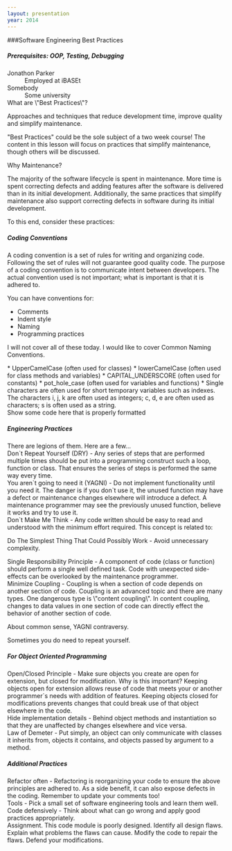 ```yaml
---
layout: presentation
year: 2014
---
```

<section markdown="block">
###Software Engineering Best Practices
<h5>Prerequisites: OOP, Testing, Debugging</h5>
<dt>Jonathon Parker</dt><dd>Employed at iBASEt</dd>
<dt>Somebody</dt><dd>Some university</dd>
</section>

<section markdown="block">
What are \"Best Practices\"?

Approaches and techniques that reduce development time, improve quality and simplify maintenance.

\"Best Practices\" could be the sole subject of a two week course!  The content in this lesson will focus on practices that simplify maintenance, though others will be discussed.
</section>

<section markdown="block">

Why Maintenance?

The majority of the software lifecycle is spent in maintenance.  More time is spent correcting defects and adding features after the software is delivered than in its initial development.  Additionally, the same practices that simplify maintenance also support correcting defects in software during its initial development.
</section>
<section markdown="block">
To this end, consider these practices:
</section>
<section markdown="block">
<h5>Coding Conventions</h5>

A coding convention is a set of rules for writing and organizing code.  Following the set of
rules will not guarantee good quality code.  The purpose of a coding convention is to communicate
intent between developers.  The actual convention used is not important; what is important is
that it is adhered to.
</section>

<section markdown="block">
You can have conventions for:

* Comments
* Indent style
* Naming
* Programming practices

I will not cover all of these today.  I would like to cover Common Naming Conventions.

</section>

<section markdown="block">
* UpperCamelCase (often used for classes)
* lowerCamelCase (often used for class methods and variables)
* CAPITAL_UNDERSCORE (often used for constants)
* pot_hole_case (often used for variables and functions)
* Single characters are often used for short temporary variables such as indexes.  The characters
i, j, k are often used as integers; c, d, e are often used as characters; s is often used as a string.
</section>

<section>
Show some code here that is properly formatted
</section>

<section markdown="block">
<h5>Engineering Practices</h5>
There are legions of them.  Here are a few...
</section>

<section markdown="block">
Don`t Repeat Yourself (DRY) - Any series of steps that are performed multiple times should be put
into a programming construct such a loop, function or class.  That ensures the series of steps is
performed the same way every time.
</section>

<section markdown="block">
You aren`t going to need it (YAGNI) - Do not implement functionality until you need it.  The danger
is if you don`t use it, the unused function may have a defect or maintenance changes elsewhere will
introduce a defect.  A maintenance programmer may see the previously unused function, believe it works
and try to use it.
</section>

<section markdown="block">
Don`t Make Me Think - Any code written should be easy to read and understood with the minimum
effort required.  This concept is related to:

Do The Simplest Thing That Could Possibly Work - Avoid unnecessary complexity.
</section>

<section markdown="block">
Single Responsibility Principle - A component of code (class or function) should perform a single well defined task.  Code with unexpected side-effects can be overlooked by the maintenance programmer.
</section>

<section markdown="block">
Minimize Coupling - Coupling is when a section of code depends on another section of code.  Coupling is an advanced topic and there are many types.  One dangerous type is \"content coupling\". In content coupling, changes to data values in one section of code can directly effect the behavior of another section of code.
</section>

<section markdown="block">

About common sense, YAGNI contraversy.

Sometimes you do need to repeat yourself.

</section>

<section markdown="block">
<h5>For Object Oriented Programming</h5>
</section>

<section markdown="block">
Open/Closed Principle - Make sure objects you create are open for extension, but closed for
modification.  Why is this important?  Keeping objects open for extension allows reuse of code
that meets your or another programmer`s needs with addition of features.  Keeping objects
closed for modifications prevents changes that could break use of that object elsewhere in the code.
</section>

<section markdown="block">
Hide implementation details - Behind object methods and instantiation so that they are unaffected
by changes elsewhere and vice versa.
</section>

<section markdown="block">
Law of Demeter - Put simply, an object can only communicate with classes it inherits from, objects
it contains, and objects passed by argument to a method.
</section>

<section markdown="block">
<h5>Additional Practices</h5>
</section>

<section markdown="block">
Refactor often - Refactoring is reorganizing your code to ensure the above principles are adhered
to.  As a side benefit, it can also expose defects in the coding.  Remember to update your comments too!
</section>

<section markdown="block">
Tools - Pick a small set of software engineering tools and learn them well.
</section>

<section markdown="block">
Code defensively - Think about what can go wrong and apply good practices appropriately.
</section>

<section markdown="block">
Assignment.  This code module is poorly designed.  Identify all design flaws.  Explain what problems the
flaws can cause.  Modify the code to repair the flaws.  Defend your modifications.
</section>


